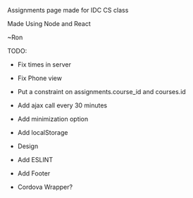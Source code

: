 Assignments page made for IDC CS class

Made Using Node and React

~Ron

TODO:
* Fix times in server

* Fix Phone view

* Put a constraint on assignments.course_id and courses.id

* Add ajax call every 30 minutes
* Add minimization option
* Add localStorage

* Design
* Add ESLINT

* Add Footer

* Cordova Wrapper?

